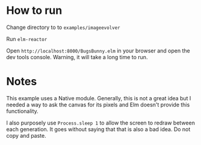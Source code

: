 # How to run

Change directory to to `examples/imageevolver`

Run `elm-reactor`

Open `http://localhost:8000/BugsBunny.elm` in your browser and open the dev tools console. Warning, it will take a long time to run.

# Notes

This example uses a Native module. Generally, this is not a great idea but I needed a way to ask the canvas for its pixels and Elm doesn't provide this functionality.

I also purposely use `Process.sleep 1` to allow the screen to redraw between each generation. It goes without saying that that is also a bad idea. Do not copy and paste.
